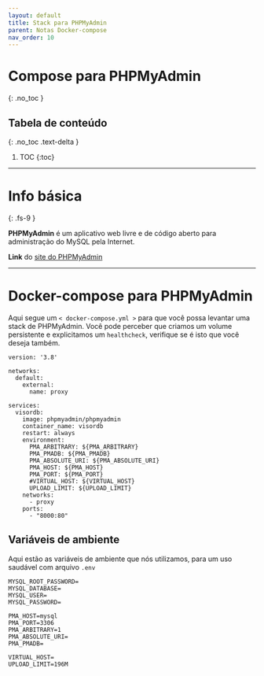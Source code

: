 ```yaml
---
layout: default
title: Stack para PHPMyAdmin
parent: Notas Docker-compose
nav_order: 10
---
```


# Compose para PHPMyAdmin
{: .no_toc }

## Tabela de conteúdo
{: .no_toc .text-delta }

1. TOC
{:toc}

---

# Info básica
{: .fs-9 }

**PHPMyAdmin** é um aplicativo web livre e de código aberto para administração do MySQL pela Internet.

**Link** do [site do PHPMyAdmin](https://www.phpmyadmin.net/)


---

# Docker-compose para PHPMyAdmin
Aqui segue um `< docker-compose.yml >` para que você possa levantar uma stack de PHPMyAdmin. Você pode perceber que criamos um volume persistente e explicitamos um `healthcheck`, verifique se é isto que você deseja também.

<div class="code-example" markdown="1">

```
version: '3.8'

networks:
  default:
    external:
      name: proxy

services:
  visordb:
    image: phpmyadmin/phpmyadmin
    container_name: visordb
    restart: always
    environment:
      PMA_ARBITRARY: ${PMA_ARBITRARY}
      PMA_PMADB: ${PMA_PMADB}
      PMA_ABSOLUTE_URI: ${PMA_ABSOLUTE_URI}
      PMA_HOST: ${PMA_HOST}
      PMA_PORT: ${PMA_PORT}
      #VIRTUAL_HOST: ${VIRTUAL_HOST}
      UPLOAD_LIMIT: ${UPLOAD_LIMIT}
    networks:
      - proxy
    ports:
      - "8000:80"
```

</div>

## Variáveis de ambiente
Aqui estão as variáveis de ambiente que nós utilizamos, para um uso saudável com arquivo `.env`


```
MYSQL_ROOT_PASSWORD=
MYSQL_DATABASE=
MYSQL_USER=
MYSQL_PASSWORD=

PMA_HOST=mysql
PMA_PORT=3306
PMA_ARBITRARY=1
PMA_ABSOLUTE_URI=
PMA_PMADB=

VIRTUAL_HOST=
UPLOAD_LIMIT=196M
```
